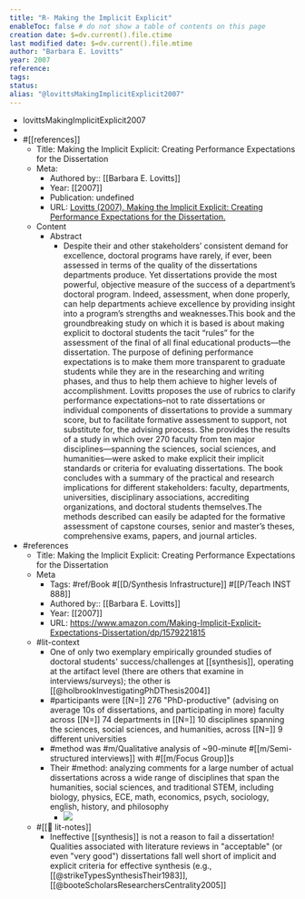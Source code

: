 ```yaml
---
title: "R- Making the Implicit Explicit"
enableToc: false # do not show a table of contents on this page
creation date: $=dv.current().file.ctime
last modified date: $=dv.current().file.mtime
author: "Barbara E. Lovitts"
year: 2007
reference: 
tags: 
status: 
alias: "@lovittsMakingImplicitExplicit2007"
---
```


- lovittsMakingImplicitExplicit2007
- 
- #[[references]]
    - Title: Making the Implicit Explicit: Creating Performance Expectations for the Dissertation
    - Meta:
        - Authored by:: [[Barbara E. Lovitts]] 
        - Year: [[2007]]
        - Publication: undefined
        - URL: [Lovitts (2007). Making the Implicit Explicit: Creating Performance Expectations for the Dissertation.](https://www.amazon.com/Making-Implicit-Explicit-Expectations-Dissertation/dp/1579221815)
    - Content
        - Abstract
            - Despite their and other stakeholders’ consistent demand for excellence, doctoral programs have rarely, if ever, been assessed in terms of the quality of the dissertations departments produce. Yet dissertations provide the most powerful, objective measure of the success of a department’s doctoral program. Indeed, assessment, when done properly, can help departments achieve excellence by providing insight into a program’s strengths and weaknesses.This book and the groundbreaking study on which it is based is about making explicit to doctoral students the tacit “rules” for the assessment of the final of all final educational products―the dissertation. The purpose of defining performance expectations is to make them more transparent to graduate students while they are in the researching and writing phases, and thus to help them achieve to higher levels of accomplishment. Lovitts proposes the use of rubrics to clarify performance expectations–not to rate dissertations or individual components of dissertations to provide a summary score, but to facilitate formative assessment to support, not substitute for, the advising process. She provides the results of a study in which over 270 faculty from ten major disciplines―spanning the sciences, social sciences, and humanities―were asked to make explicit their implicit standards or criteria for evaluating dissertations. The book concludes with a summary of the practical and research implications for different stakeholders: faculty, departments, universities, disciplinary associations, accrediting organizations, and doctoral students themselves.The methods described can easily be adapted for the formative assessment of capstone courses, senior and master’s theses, comprehensive exams, papers, and journal articles.
- #references
    - Title: Making the Implicit Explicit: Creating Performance Expectations for the Dissertation
    - Meta
        - Tags: #ref/Book #[[D/Synthesis Infrastructure]] #[[P/Teach INST 888]]
        - Authored by:: [[Barbara E. Lovitts]]
        - Year: [[2007]]
        - URL: https://www.amazon.com/Making-Implicit-Explicit-Expectations-Dissertation/dp/1579221815
    - #lit-context
        - One of only two exemplary empirically grounded studies of doctoral students' success/challenges at [[synthesis]], operating at the artifact level (there are others that examine in interviews/surveys); the other is [[@holbrookInvestigatingPhDThesis2004]]
        - #participants were [[N=]] 276 "PhD-productive" (advising on average 10s of dissertations, and participating in more) faculty across [[N=]] 74 departments in [[N=]] 10 disciplines spanning the sciences, social sciences, and humanities, across [[N=]] 9 different universities
        - #method was #m/Qualitative analysis of ~90-minute #[[m/Semi-structured interviews]] with #[[m/Focus Group]]s
        - Their #method: analyzing  comments for a large number of actual dissertations across a wide range of disciplines that span the humanities, social sciences, and traditional STEM, including biology, physics, ECE, math, economics, psych, sociology, english, history, and philosophy
            - ![](https://firebasestorage.googleapis.com/v0/b/firescript-577a2.appspot.com/o/imgs%2Fapp%2Fmegacoglab%2FRu2_E_qw_N?alt=media&token=53a8fa79-3acc-4eb0-bb92-845a1b86d0e6)
    - #[[📝 lit-notes]]
        - Ineffective [[synthesis]] is not a reason to fail a dissertation! Qualities associated with literature reviews in "acceptable" (or even "very good")  dissertations fall well short of implicit and explicit criteria for effective synthesis (e.g., [[@strikeTypesSynthesisTheir1983]], [[@booteScholarsResearchersCentrality2005]]

